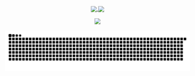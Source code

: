 <!-- <h1> </h1> -->

<div align="center"> 
  <a href="https://github.com/claudinei-casa">
  <img height="160em"   align="center" src="https://github-readme-stats.vercel.app/api?username=claudinei-casa&show_icons=true&theme=dark&include_all_commits=true&count_private=true"/>
  <img height="160em"  align="center" src="https://github-readme-stats.vercel.app/api/top-langs/?username=claudinei-casa&&layout=compact&hide=shell&theme=dark"/>
</div>
 <br>
<div  align="center"> 
<!--   <a href="" target="_blank"><img src="https://img.shields.io/badge/-Youtube-%23EA4335?style=for-the-badge&logo=youtube&logoColor=white" target="_blank"></a>
  <a href="" target="_blank"><img src="https://img.shields.io/badge/-Instagram-%23E4405F?style=for-the-badge&logo=instagram&logoColor=white" target="_blank"></a> -->
  <a href="https://www.linkedin.com/in/claudinei-casa-2405b0149/" target="_blank"><img src="https://img.shields.io/badge/-LinkedIn-%230077B5?style=for-the-badge&logo=linkedin&logoColor=white" target="_blank"></a> 
 
  ![Snake animation](https://github.com/claudinei-casa/claudinei-casa/blob/output/github-contribution-grid-snake.svg)
 
</div>
